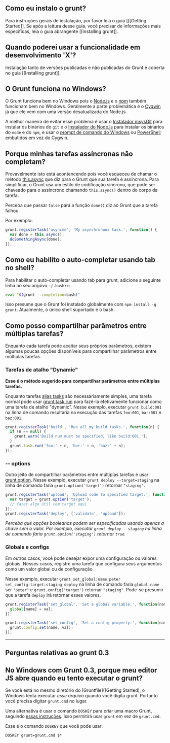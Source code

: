 ## Como eu instalo o grunt?
Para instruções gerais de instalação, por favor leia o guia [[[Getting Started]]. Se após a leitura desse guia, você precisar de informações mais específicas, leia o guia abrangente [[Installing grunt]]. 

## Quando poderei usar a funcionalidade em desenvolvimento 'X'?
Instalação tanto de versões publicadas e não publicadas do Grunt é coberta no guia [[Installing grunt]].

## O Grunt funciona no Windows?
O Grunt funciona bem no Windows pois o [Node.js](http://nodejs.org/) e o [npm](http://npmjs.org/) também funcionam bem no Windows. Geralmente a parte problemática é o [Cygwin](http://www.cygwin.com/) já que ele vem com uma versão desatualizada do Node.js.

A melhor maneira de evitar esse problema é usar o [Instalador msysGit](http://msysgit.github.com/) para instalar os binários do `git` e o [Instalador do Node.js](http://nodejs.org/#download) para instalar os binários do `node` e do `npm`, e usar o [prompt de comando do Windows](http://www.cs.princeton.edu/courses/archive/spr05/cos126/cmd-prompt.html) ou [PowerShell](http://support.microsoft.com/kb/968929) embutidos em vez do Cygwin.

## Porque minhas tarefas assíncronas não completam?
Provavelmente isto está acontencendo pois você esqueceu de chamar o método [this.async](grunt.task#wiki-this-async) que diz para o Grunt que sua tarefa é assíncrona. Para simplificar, o Grunt usa um estilo de codificação síncrono, que pode ser chaveado para o assíncrono chamando `this.async()` dentro do corpo da tarefa.

Perceba que passar `false` para a função `done()` diz ao Grunt que a tarefa falhou.

Por exemplo:

```javascript
grunt.registerTask('asyncme', 'My asynchronous task.', function() {
  var done = this.async();
  doSomethingAsync(done);
});
```

## Como eu habilito o auto-completar usando tab no shell?
Para habilitar o auto-completar usando tab para grunt, adicione a seguinte linha no seu arquivo `~/.bashrc`:

```bash
eval "$(grunt --completion=bash)"
```

Isso presume que o Grunt foi instalado globalmente com `npm install -g grunt`. Atualmente, o único shell suportado é o bash.

## Como posso compartilhar parâmetros entre múltiplas tarefas?
Enquanto cada tarefa pode aceitar seus próprios parâmetros, existem algumas poucas opções disponíveis para compartilhar parâmetros entre múltiplas tarefas.

### Tarefas de atalho "Dynamic"
**Esse é o método sugerido para compartilhar parâmetros entre múltiplas tarefas.**

Enquanto tarefas [alias tasks](grunt#wiki-grunt-registerTask) são necessariamente simples, uma tarefa normal pode usar [grunt.task.run](grunt.task#wiki-grunt-task-run) para fazê-la efetivamente funcionar como uma tarefa de atalho "dynamic". Nesse exemplo, executar `grunt build:001` na linha de comando resultaria na execução das tarefas `foo:001`, `bar:001` e `baz:001`.

```javascript
grunt.registerTask('build', 'Run all my build tasks.', function(n) {
  if (n == null) {
    grunt.warn('Build num must be specified, like build:001.');
  }
  grunt.task.run('foo:' + n, 'bar:' + n, 'baz:' + n);
});
```

### -- options

Outro jeito de compartilhar parâmetros entre múltiplas tarefas é usar [grunt.option](grunt#wiki-grunt-option). Nesse exemplo, executar `grunt deploy --target=staging` na linha de comando faria `grunt.option('target')` retornar `"staging"`.

```javascript
grunt.registerTask('upload', 'Upload code to specified target.', function(n) {
  var target = grunt.option('target');
  // fazer algo útil com target aqui
});
grunt.registerTask('deploy', ['validate', 'upload']);
```

_Perceba que opções booleanas podem ser especificadas usando apenas a chave sem o valor. Por exemplo, executar `grunt deploy --staging` na linha de comando faria `grunt.option('staging')` retornar `true`._

### Globals e configs

Em outros casos, você pode desejar expor uma configuração ou valores globais. Nesses casos, registre uma tarefa que configura seus argumentos como um valor global ou de configuração.

Nesse exemplo, executar `grunt set_global:name:peter set_config:target:staging deploy` na linha de comando faria `global.name` ser `"peter"` e `grunt.config('target')` retornar `"staging"`.
Pode-se presumir que a tarefa `deploy` irá retornar esses valores.

```javascript
grunt.registerTask('set_global', 'Set a global variable.', function(name, val) {
  global[name] = val;
});

grunt.registerTask('set_config', 'Set a config property.', function(name, val) {
  grunt.config.set(name, val);
});
```


***


## Perguntas relativas ao grunt 0.3

## No Windows com Grunt 0.3, porque meu editor JS abre quando eu tento executar o grunt?
Se você está no mesmo diretório do [Gruntfile]([Getting Started), o Windows tenta executar _esse arquivo_ quando você digita grunt. Portanto você precisa digitar `grunt.cmd` no lugar.

Uma alternativa é usar o comando `DOSKEY` para criar uma macro Grunt, seguindo [essas instruções](http://devblog.point2.com/2010/05/14/setup-persistent-aliases-macros-in-windows-command-prompt-cmd-exe-using-doskey/). Isso permitirá usar `grunt` em vez de `grunt.cmd`.

Esse é o comando `DOSKEY` que você pode usar:

```
DOSKEY grunt=grunt.cmd $*
```